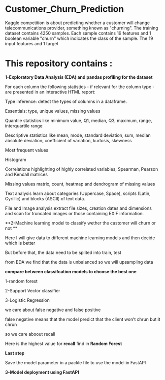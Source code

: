 # Customer_Churn_Prediction
Kaggle competition is about predicting whether a customer will change telecommunications provider, something known as "churning".
The training dataset contains 4250 samples. Each sample contains 19 features and 1 boolean variable "churn" which indicates the class of the sample. The 19 input features and 1 target

# This repository contains :

**1-Exploratory Data Analysis (EDA) and pandas profiling for the dataset**

For each column the following statistics - if relevant for the column type - are presented in an interactive HTML report:

Type inference: detect the types of columns in a dataframe.

Essentials: type, unique values, missing values

Quantile statistics like minimum value, Q1, median, Q3, maximum, range, interquartile range

Descriptive statistics like mean, mode, standard deviation, sum, median absolute deviation, coefficient of variation, kurtosis, skewness

Most frequent values

Histogram

Correlations highlighting of highly correlated variables, Spearman, Pearson and Kendall matrices

Missing values matrix, count, heatmap and dendrogram of missing values

Text analysis learn about categories (Uppercase, Space), scripts (Latin, Cyrillic) and blocks (ASCII) of text data.

File and Image analysis extract file sizes, creation dates and dimensions and scan for truncated images or those containing EXIF information.

**2-Machine learning model to classify wether the castomer will churn or not **

Here I will give data to different machine learning models and then decide which is better 

But before that, the data  need to be splited into train, test 

from EDA we find that the data is unbalanced so we will upsampling data 
 
**compare between classifcation models to choose the best one**

1-random forest

2-Support Vector classifier 

3-Logistic Regression
 
we care about false negative and false positive 

false negative means that the model predict that the client won't chrun but it chrun 

so we care aboout recall 

Here is the highest value for **recall** find in **Random Forest** 
 
**Last step**

Save the model parameter in a packle file to use the model in FastAPI

**3-Model deployment using FastAPI**

